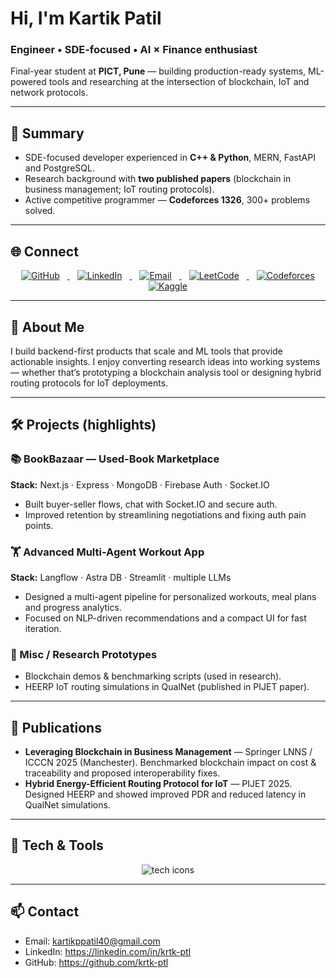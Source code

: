# Hi, I'm Kartik Patil

### Engineer • SDE-focused • AI × Finance enthusiast  
Final-year student at **PICT, Pune** — building production-ready systems, ML-powered tools and researching at the intersection of blockchain, IoT and network protocols.

---

## 🚀 Summary
- SDE-focused developer experienced in **C++ & Python**, MERN, FastAPI and PostgreSQL.  
- Research background with **two published papers** (blockchain in business management; IoT routing protocols).  
- Active competitive programmer — **Codeforces 1326**, 300+ problems solved.  

---

## 🌐 Connect
<p align="center">
  <a href="https://github.com/krtk-ptl" target="_blank">
    <img src="https://img.shields.io/badge/-GitHub-00b3a6?style=for-the-badge" alt="GitHub" style="margin:0 12px;" />
  </a>
  <a href="https://linkedin.com/in/krtk-ptl" target="_blank">
    <img src="https://img.shields.io/badge/-LinkedIn-6c757d?style=for-the-badge" alt="LinkedIn" style="margin:0 12px;" />
  </a>
  <a href="mailto:kartikppatil40@gmail.com" target="_blank">
    <img src="https://img.shields.io/badge/-Email-00b3a6?style=for-the-badge" alt="Email" style="margin:0 12px;" />
  </a>
  <a href="https://leetcode.com/your-leetcode" target="_blank">
    <img src="https://img.shields.io/badge/-LeetCode-6c757d?style=for-the-badge" alt="LeetCode" style="margin:0 12px;" />
  </a>
  <a href="https://codeforces.com/profile/krtk-ptl" target="_blank">
    <img src="https://img.shields.io/badge/-Codeforces-00b3a6?style=for-the-badge" alt="Codeforces" style="margin:0 12px;" />
  </a>
  <a href="https://kaggle.com/your-kaggle" target="_blank">
    <img src="https://img.shields.io/badge/-Kaggle-6c757d?style=for-the-badge" alt="Kaggle" style="margin:0 12px;" />
  </a>
</p>

---

## 🧠 About Me
I build backend-first products that scale and ML tools that provide actionable insights. I enjoy converting research ideas into working systems — whether that’s prototyping a blockchain analysis tool or designing hybrid routing protocols for IoT deployments.

---

## 🛠 Projects (highlights)
### 📚 BookBazaar — Used-Book Marketplace  
**Stack:** Next.js · Express · MongoDB · Firebase Auth · Socket.IO  
- Built buyer-seller flows, chat with Socket.IO and secure auth.  
- Improved retention by streamlining negotiations and fixing auth pain points.

### 🏋️ Advanced Multi-Agent Workout App  
**Stack:** Langflow · Astra DB · Streamlit · multiple LLMs  
- Designed a multi-agent pipeline for personalized workouts, meal plans and progress analytics.  
- Focused on NLP-driven recommendations and a compact UI for fast iteration.

### 🔬 Misc / Research Prototypes  
- Blockchain demos & benchmarking scripts (used in research).  
- HEERP IoT routing simulations in QualNet (published in PIJET paper).  

---

## 🔬 Publications
- **Leveraging Blockchain in Business Management** — Springer LNNS / ICCCN 2025 (Manchester). Benchmarked blockchain impact on cost & traceability and proposed interoperability fixes.  
- **Hybrid Energy-Efficient Routing Protocol for IoT** — PIJET 2025. Designed HEERP and showed improved PDR and reduced latency in QualNet simulations. 

---

## 🧰 Tech & Tools
<p align="center">
  <img src="https://skillicons.dev/icons?i=cpp,python,java,js,react,nodejs,express,mongodb,mysql,postgres,redis,aws,docker,kubernetes,git,figma,postman,tensorflow,pytorch,sklearn" alt="tech icons" />
</p>

---

## 📫 Contact
- Email: kartikppatil40@gmail.com  
- LinkedIn: https://linkedin.com/in/krtk-ptl  
- GitHub: https://github.com/krtk-ptl
